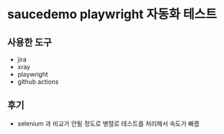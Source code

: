 # saucedemo playwright 자동화 테스트

## 사용한 도구

- jira
- xray
- playwright
- github actions

## 후기

- selenium 과 비교가 안될 정도로 병렬로 테스트를 처리해서 속도가 빠름
